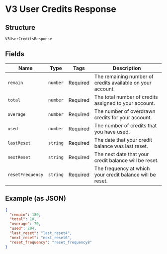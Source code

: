 
# V3 User Credits Response

## Structure

`V3UserCreditsResponse`

## Fields

| Name | Type | Tags | Description |
|  --- | --- | --- | --- |
| `remain` | `number` | Required | The remaining number of credits available on your account. |
| `total` | `number` | Required | The total number of credits assigned to your account. |
| `overage` | `number` | Required | The number of overdrawn credits for your account. |
| `used` | `number` | Required | The number of credits that you have used. |
| `lastReset` | `string` | Required | The date that your credit balance was last reset. |
| `nextReset` | `string` | Required | The next date that your credit balance will be reset. |
| `resetFrequency` | `string` | Required | The frequency at which your credit balance will be reset. |

## Example (as JSON)

```json
{
  "remain": 180,
  "total": 10,
  "overage": 70,
  "used": 204,
  "last_reset": "last_reset4",
  "next_reset": "next_reset6",
  "reset_frequency": "reset_frequency8"
}
```

